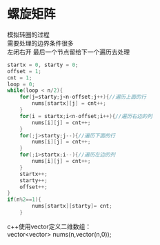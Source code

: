 # 螺旋矩阵
模拟转圈的过程   
需要处理的边界条件很多   
左闭右开 最后一个节点留给下一个遍历去处理   
```c++ {.line-numbers}
startx = 0, starty = 0;
offset = 1;
cnt = 1;
loop = 0;
while(loop < n/2){
    for(j=starty;j<n-offset;j++){//遍历上面的行
        nums[startx][j] = cnt++;
    }
    for(i = startx;i<n-offset;i++){//遍历右边的列
        nums[i][j] = cnt++;
    }
    for(;j>starty;j--){//遍历下面的行
        nums[i][j] = cnt++;
    }
    for(;i>startx;i--){//遍历左边的列
        nums[i][j] = cnt++;
    }
    startx++;
    starty++;
    offset++;   
}
if(n%2==1){
        nums[startx][starty]= cnt;
    }
```
c++使用vector定义二维数组：   
vector<vector<int>> nums(n,vector<int>(n,0));   
